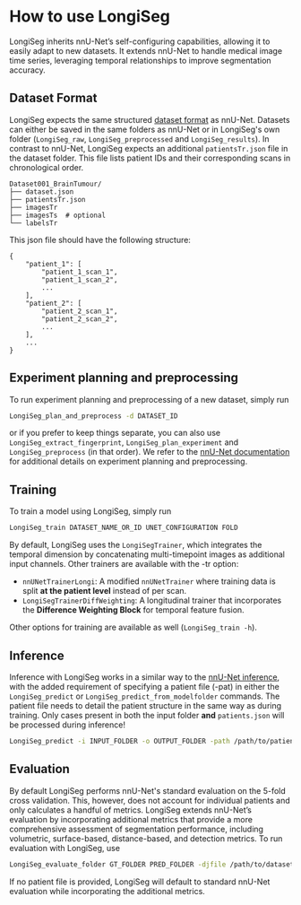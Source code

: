 # How to use LongiSeg
LongiSeg inherits nnU-Net’s self-configuring capabilities, allowing it to easily adapt to new datasets. It extends nnU-Net to handle medical image time series, leveraging temporal relationships to improve segmentation accuracy.

## Dataset Format
LongiSeg expects the same structured [dataset format](dataset_format.md) as nnU-Net. Datasets can either be saved in the same
folders as nnU-Net or in LongiSeg's own folder (`LongiSeg_raw`, `LongiSeg_preprocessed` and `LongiSeg_results`).
In contrast to nnU-Net, LongiSeg expects an additional `patientsTr.json` file in the dataset folder. This file lists patient IDs and their corresponding scans in chronological order.

    Dataset001_BrainTumour/
    ├── dataset.json
    ├── patientsTr.json
    ├── imagesTr
    ├── imagesTs  # optional
    └── labelsTr

This json file should have the following structure:

    {
        "patient_1": [
            "patient_1_scan_1",
            "patient_1_scan_2",
            ...
        ],
        "patient_2": [
            "patient_2_scan_1",
            "patient_2_scan_2",
            ...
        ],
        ...
    }

## Experiment planning and preprocessing
To run experiment planning and preprocessing of a new dataset, simply run
```bash
LongiSeg_plan_and_preprocess -d DATASET_ID
```
or if you prefer to keep things separate, you can also use `LongiSeg_extract_fingerprint`, `LongiSeg_plan_experiment` 
and `LongiSeg_preprocess` (in that order). We refer to the [nnU-Net documentation](how_to_use_nnunet.md#experiment-planning-and-preprocessing) for additional details on experiment planning and preprocessing.

## Training
To train a model using LongiSeg, simply run
```bash
LongiSeg_train DATASET_NAME_OR_ID UNET_CONFIGURATION FOLD
```

By default, LongiSeg uses the `LongiSegTrainer`, which integrates the temporal dimension by concatenating multi-timepoint images as additional input channels. Other trainers are available with the -tr option:

- `nnUNetTrainerLongi`: A modified `nnUNetTrainer` where training data is split **at the patient level** instead of per scan.
- `LongiSegTrainerDiffWeighting`: A longitudinal trainer that incorporates the **Difference Weighting Block** for temporal feature fusion.

Other options for training are available as well (`LongiSeg_train -h`).

## Inference
Inference with LongiSeg works in a similar way to the [nnU-Net inference](how_to_use_nnunet.md#run-inference), with the added requirement of specifying a patient file (-pat) in either the `LongiSeg_predict` or `LongiSeg_predict_from_modelfolder` commands. The patient file needs to detail the patient structure in the same way as during training. Only cases present in both the input folder **and** `patients.json` will be processed during inference!
```bash
LongiSeg_predict -i INPUT_FOLDER -o OUTPUT_FOLDER -path /path/to/patients.json -d DATASET_ID
```

## Evaluation
By default LongiSeg performs nnU-Net's standard evaluation on the 5-fold cross validation. This, however, does not account for individual patients and only calculates a handful of metrics. LongiSeg extends nnU-Net’s evaluation by incorporating additional metrics that provide a more comprehensive assessment of segmentation performance, including volumetric, surface-based, distance-based, and detection metrics.
To run evaluation with LongiSeg, use
```bash
LongiSeg_evaluate_folder GT_FOLDER PRED_FOLDER -djfile /path/to/dataset.json -pfile /path/to/plans.json -patfile /path/to/patients.json
```

If no patient file is provided, LongiSeg will default to standard nnU-Net evaluation while incorporating the additional metrics.